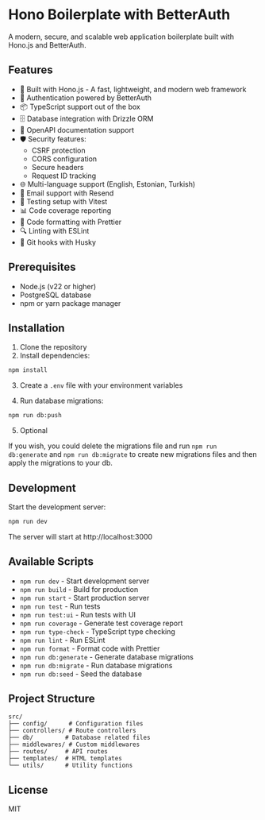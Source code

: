 # Hono Boilerplate with BetterAuth

A modern, secure, and scalable web application boilerplate built with Hono.js and BetterAuth.

## Features

- 🚀 Built with Hono.js - A fast, lightweight, and modern web framework
- 🔐 Authentication powered by BetterAuth
- 📦 TypeScript support out of the box
- 🗄️ Database integration with Drizzle ORM
- 📝 OpenAPI documentation support
- 🛡️ Security features:
  - CSRF protection
  - CORS configuration
  - Secure headers
  - Request ID tracking
- 🌐 Multi-language support (English, Estonian, Turkish)
- 📧 Email support with Resend
- 🧪 Testing setup with Vitest
- 📊 Code coverage reporting
- 🧹 Code formatting with Prettier
- 🔍 Linting with ESLint
- 🐶 Git hooks with Husky

## Prerequisites

- Node.js (v22 or higher)
- PostgreSQL database
- npm or yarn package manager

## Installation

1. Clone the repository
2. Install dependencies:

```bash
npm install
```

3. Create a `.env` file with your environment variables

4. Run database migrations:

```bash
npm run db:push
```

5. Optional

If you wish, you could delete the migrations file and run `npm run db:generate` and `npm run db:migrate` to create new migrations files and then apply the migrations to your db.

## Development

Start the development server:

```bash
npm run dev
```

The server will start at http://localhost:3000

## Available Scripts

- `npm run dev` - Start development server
- `npm run build` - Build for production
- `npm run start` - Start production server
- `npm run test` - Run tests
- `npm run test:ui` - Run tests with UI
- `npm run coverage` - Generate test coverage report
- `npm run type-check` - TypeScript type checking
- `npm run lint` - Run ESLint
- `npm run format` - Format code with Prettier
- `npm run db:generate` - Generate database migrations
- `npm run db:migrate` - Run database migrations
- `npm run db:seed` - Seed the database

## Project Structure

```
src/
├── config/      # Configuration files
├── controllers/ # Route controllers
├── db/         # Database related files
├── middlewares/ # Custom middlewares
├── routes/     # API routes
├── templates/  # HTML templates
└── utils/      # Utility functions
```

## License

MIT
